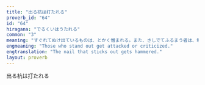 ```yaml
---
title: "出る杭は打たれる"
proverb_id: "64"
id: "64"
hiragana: "でるくいはうたれる"
common: "3"
meaning: "すぐれてぬけ出ているものは、とかく憎まれる。また、さしでてふるまう者は、制裁されることのたとえ。"
engmeaning: "Those who stand out get attacked or criticized."
engtranslation: "The nail that sticks out gets hammered."
layout: proverb
---
```


出る杭は打たれる
